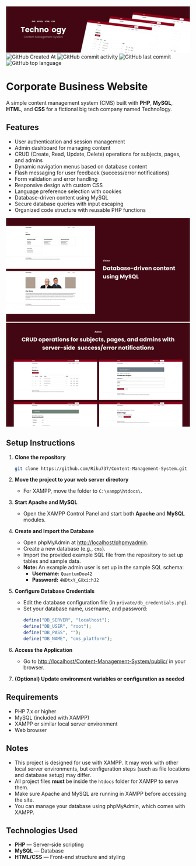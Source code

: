 ![Screenshot of prototype](banner.png)
![GitHub Created At](https://img.shields.io/github/created-at/riku737/content-management-system)
![GitHub commit activity](https://img.shields.io/github/commit-activity/t/riku737/content-management-system)
![GitHub last commit](https://img.shields.io/github/last-commit/riku737/content-management-system)
![GitHub top language](https://img.shields.io/github/languages/top/riku737/content-management-system)



# Corporate Business Website

A simple content management system (CMS) built with **PHP**, **MySQL**, **HTML**, and **CSS** for a fictional big tech company named Techno1ogy.

## Features

-   User authentication and session management
-   Admin dashboard for managing content
-   CRUD (Create, Read, Update, Delete) operations for subjects, pages, and admins
-   Dynamic navigation menus based on database content
-   Flash messaging for user feedback (success/error notifications)
-   Form validation and error handling
-   Responsive design with custom CSS
-   Language preference selection with cookies
-   Database-driven content using MySQL
-   Secure database queries with input escaping
-   Organized code structure with reusable PHP functions

![Screenshot of app](thumbnail_1.png)
![Screenshot of app](thumbnail_2.png)

## Setup Instructions

1. **Clone the repository**

    ```sh
    git clone https://github.com/Riku737/Content-Management-System.git
    ```

2. **Move the project to your web server directory**

    - For XAMPP, move the folder to `C:\xampp\htdocs\`.

3. **Start Apache and MySQL**

    - Open the XAMPP Control Panel and start both **Apache** and **MySQL** modules.

4. **Create and Import the Database**

    - Open phpMyAdmin at [http://localhost/phpmyadmin](http://localhost/phpmyadmin).
    - Create a new database (e.g., `cms`).
    - Import the provided example SQL file from the repository to set up tables and sample data.
    - **Note:** An example admin user is set up in the sample SQL schema:
        - **Username:** `QuantumDoe42`
        - **Password:** `4WDtxY_GXxi:hJ2`

5. **Configure Database Credentials**

    - Edit the database configuration file (in `private/db_credentials.php`).
    - Set your database name, username, and password:
        ```php
        define("DB_SERVER", "localhost");
        define("DB_USER", "root");
        define("DB_PASS", "");
        define("DB_NAME", "cms_platform");
        ```

6. **Access the Application**

    - Go to [http://localhost/Content-Management-System/public/](http://localhost/Content-Management-System/public/) in your browser.

7. **(Optional) Update environment variables or configuration as needed**

## Requirements

-   PHP 7.x or higher
-   MySQL (included with XAMPP)
-   XAMPP or similar local server environment
-   Web browser

## Notes

-   This project is designed for use with XAMPP. It may work with other local server environments, but configuration steps (such as file locations and database setup) may differ.
-   All project files **must** be inside the `htdocs` folder for XAMPP to serve them.
-   Make sure Apache and MySQL are running in XAMPP before accessing the site.
-   You can manage your database using phpMyAdmin, which comes with XAMPP.

## Technologies Used

-   **PHP** — Server-side scripting
-   **MySQL** — Database
-   **HTML/CSS** — Front-end structure and styling
